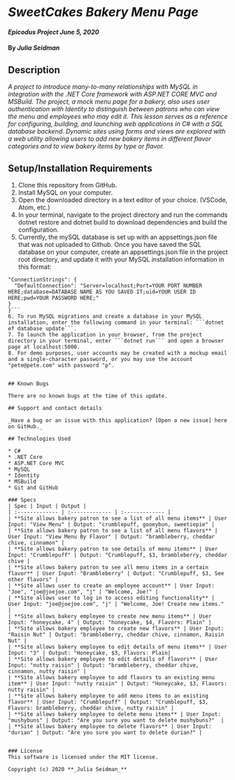 # _SweetCakes Bakery Menu Page_

#### _Epicodus Project June 5, 2020_

#### By _**Julia Seidman**_


## Description

_A project to introduce many-to-many relationships with MySQL in integration with the .NET Core framework with ASP.NET CORE MVC and MSBuild.  The project, a mock menu page for a bakery, also uses user authentication with Identity to distinguish between patrons who can view the menu and employees who may edit it.  This lesson serves as a reference for configuring, building, and launching web applications in C# with a SQL database backend. Dynamic sites using forms and views are explored with a web utility allowing users to add new bakery items in different flavor categories and to view bakery items by type or flavor._

## Setup/Installation Requirements

1. Clone this repository from GitHub.
2. Install MySQL on your computer.
3. Open the downloaded directory in a text editor of your choice. (VSCode, Atom, etc.)
4. In your terminal, navigate to the project directory and run the commands dotnet restore and dotnet build to download dependencies and build the configuration.
5. Currently, the mySQL database is set up with an appsettings.json file that was not uploaded to Github.  Once you have saved the SQL database on your computer, create an appsettings.json file in the project root directory, and update it with your MySQL installation information in this format:
  ```{
  "ConnectionStrings": {
    "DefaultConnection": "Server=localhost;Port=YOUR PORT NUMBER HERE;database=DATABASE NAME AS YOU SAVED IT;uid=YOUR USER ID HERE;pwd=YOUR PASSWORD HERE;"
  }
}```
6. To run MySQL migrations and create a database in your MySQL installation, enter the following command in your terminal: ```dotnet ef database update```.
7. To launch the application in your browser, from the project directory in your terminal, enter ```dotnet run``` and open a browser page at localhost:5000.
8. For demo purposes, user accounts may be created with a mockup email and a single-character password, or you may use the account "pete@pete.com" with password "p".


## Known Bugs

There are no known bugs at the time of this update.

## Support and contact details

_Have a bug or an issue with this application? [Open a new issue] here on GitHub._

## Technologies Used

* C#
* .NET Core
* ASP.NET Core MVC
* MySQL
* Identity
* MSBuild
* Git and GitHub

### Specs
| Spec | Input | Output |
| :------------- | :------------- | :------------- |
| **Site allows bakery patron to see a list of all menu items** | User Input: "View Menu" | Output: "crumblepuff, gooeybun, sweetiepie" |
| **Site allows bakery patron to see a list of all menu flavors** | User Input: "View Menu By Flavor" | Output: "brambleberry, cheddar chive, cinnamon" |
| **Site allows bakery patron to see details of menu items** | User Input: "Crumblepuff" | Output: "Crumblepuff, $3, brambleberry, cheddar chive |
| **Site allows bakery patron to see all menu items in a certain flavor** | User Input: "Brambleberry" | Output: "Crumblepuff, $3, See other flavors" |
| **Site allows user to create an employee account** | User Input: "Joe", "joe@joejoe.com", "j" | "Welcome, Joe!" |
| **Site allows user to log in to access editing functionality** | User Input: "joe@joejoe.com", "j" | "Welcome, Joe! Create new items." |
| **Site allows bakery employee to create new menu items** | User Input: "honeycake, 4" | Output: "honeycake, $4, Flavors: Plain" |
| **Site allows bakery employee to create new flavors** | User Input: "Raisin Nut" | Output: "brambleberry, cheddar chive, cinnamon, Raisin Nut" |
| **Site allows bakery employee to edit details of menu items** | User Input: "3" | Output: "Honeycake, $3, Flavors: Plain|
| **Site allows bakery employee to edit details of flavors** | User Input: "nutty raisin" | Output: "brambleberry, cheddar chive, cinnamon, nutty raisin" |
| **Site allows bakery employee to add flavors to an existing menu item** | User Input: "nutty raisin" | Output: "Honeycake, $3, Flavors: nutty raisin" |
| **Site allows bakery employee to add menu items to an existing flavor** | User Input: "Crumblepuff" | Output: "Crumblepuff, $3, Flavors: brambleberry, cheddar chive, nutty raisin" |
| **Site allows bakery employee to delete menu items** | User Input: "mushybuns" | Output: "Are you sure you want to delete mushybuns?"  |
| **Site allows bakery employee to delete flavors** | User Input: "durian" | Output: "Are you sure you want to delete durian?" |


### License
This software is licensed under the MIT license.

Copyright (c) 2020 **_Julia Seidman_**